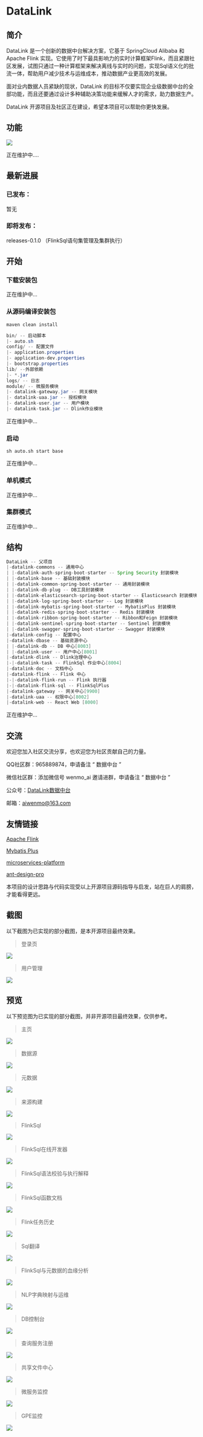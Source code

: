 # DataLink

## 简介

DataLink 是一个创新的数据中台解决方案，它基于 SpringCloud Alibaba 和 Apache Flink 实现。它使用了时下最具影响力的实时计算框架Flink，而且紧跟社区发展，试图只通过一种计算框架来解决离线与实时的问题，实现Sql语义化的批流一体，帮助用户减少技术与运维成本，推动数据产业更高效的发展。

面对业内数据人员紧缺的现状，DataLink 的目标不仅要实现企业级数据中台的全部功能，而且还要通过设计多种辅助决策功能来缓解人才的需求，助力数据生产。

DataLink 开源项目及社区正在建设，希望本项目可以帮助你更快发展。

## 功能

![](https://mmbiz.qpic.cn/mmbiz_png/dyicwnSlTFTp6w4PuJruFaLV6uShCJDkzGwuGyPnbnTF2j7ia4u3VkWcsvI3oU5SRbP0BTL31H789qicC32poLJUA/0?wx_fmt=png)

正在维护中....

## 最新进展

### 已发布：

暂无
	
### 即将发布：

releases-0.1.0 （FlinkSql语句集管理及集群执行）
	
## 开始

### 下载安装包

正在维护中...

### 从源码编译安装包

```java
maven clean install 
```

```java
bin/ -- 启动脚本
|- auto.sh 
config/ -- 配置文件
|- application.properties
|- application-dev.properties
|- bootstrap.properties
lib/ --外部依赖
|- *.jar
logs/ -- 日志
module/ -- 微服务模块
|- datalink-gateway.jar -- 网关模块
|- datalink-uaa.jar -- 授权模块
|- datalink-user.jar -- 用户模块
|- datalink-task.jar -- Dlink作业模块
```

正在维护中...

### 启动

```shell
sh auto.sh start base
```

正在维护中...

### 单机模式

正在维护中...

### 集群模式

正在维护中...

## 结构

```java
DataLink -- 父项目
|-datalink-commons -- 通用中心
| |-datalink-auth-spring-boot-starter -- Spring Security 封装模块
| |-datalink-base -- 基础封装模块
| |-datalink-common-spring-boot-starter -- 通用封装模块
| |-datalink-db-plug -- DB工具封装模块
| |-datalink-elasticsearch-spring-boot-starter -- Elasticsearch 封装模块
| |-datalink-log-spring-boot-starter -- Log 封装模块
| |-datalink-mybatis-spring-boot-starter -- MybatisPlus 封装模块
| |-datalink-redis-spring-boot-starter -- Redis 封装模块
| |-datalink-ribbon-spring-boot-starter -- Ribbon和Feign 封装模块
| |-datalink-sentinel-spring-boot-starter -- Sentinel 封装模块
| |-datalink-swagger-spring-boot-starter -- Swagger 封装模块
|-datalink-config -- 配置中心
|-datalink-dbase -- 基础资源中心
| |-datalink-db -- DB 中心[8003]
| |-datalink-user -- 用户中心[8001]
|-datalink-dlink -- Dlink治理中心
|-|-datalink-task -- FlinkSql 作业中心[8004]
|-datalink-doc -- 文档中心
|-datalink-flink -- Flink 中心
|-|-datalink-flink-run -- Flink 执行器
|-|-datalink-flink-sql -- FlinkSqlPlus 
|-datalink-gateway -- 网关中心[9900]
|-datalink-uaa -- 权限中心[8002]
|-datalink-web -- React Web [8000]
```

正在维护中...

## 交流

欢迎您加入社区交流分享，也欢迎您为社区贡献自己的力量。

QQ社区群：965889874，申请备注 “ 数据中台 ”

微信社区群：添加微信号 wenmo_ai 邀请进群，申请备注 “ 数据中台 ”

公众号：[DataLink数据中台](https://mmbiz.qpic.cn/mmbiz_jpg/dyicwnSlTFTp6w4PuJruFaLV6uShCJDkzqwtnbQJrQ90yKDuuIC8tyMU5DK69XZibibx7EPPBRQ3ic81se5UQYs21g/0?wx_fmt=jpeg)

邮箱：aiwenmo@163.com

## 友情链接

[Apache Flink](https://github.com/apache/flink)

[Mybatis Plus](https://github.com/baomidou/mybatis-plus)

[microservices-platform](https://gitee.com/zlt2000/microservices-platform)

[ant-design-pro](https://github.com/aiwenmo/ant-design-pro)

本项目的设计思路与代码实现受以上开源项目源码指导与启发，站在巨人的肩膀，才能看得更远。

## 截图

以下截图为已实现的部分截图，是本开源项目最终效果。

> 登录页

![](https://mmbiz.qpic.cn/mmbiz_png/dyicwnSlTFTq98f7TCHmw3WqfMkBHVzZIEcQ9pEeiciavaYyMrvTj3e6GgevmVDN2Ky8Q1mR7kjxNUleTd1XhRkOg/0?wx_fmt=png)


> 用户管理

![](https://mmbiz.qpic.cn/mmbiz_png/dyicwnSlTFTq98f7TCHmw3WqfMkBHVzZIYc8bjY47OdibJmkRBFc6S8Hy0zFicCKw9ckBoJp3PvBOjKrP7kbHqPaw/0?wx_fmt=png)


## 预览

以下预览图为已实现的部分截图，并非开源项目最终效果，仅供参考。

> 主页

![](https://mmbiz.qpic.cn/mmbiz_png/dyicwnSlTFTpp82PZfrRR5tUaTWyHasItGV5KnUUrxUPyFN2UjFGoSDXKzoQJqgEKaicp2BzJmPqmLJXH65niaqww/0?wx_fmt=png)

> 数据源

![](https://mmbiz.qpic.cn/mmbiz_png/dyicwnSlTFTpp82PZfrRR5tUaTWyHasItic0d6aRASKpVJdnFs9eWpicVa3U0ZDbnknH3cHky58icP7zfE3mIt8TLg/0?wx_fmt=png)

> 元数据

![](https://mmbiz.qpic.cn/mmbiz_png/dyicwnSlTFTpp82PZfrRR5tUaTWyHasItoM2zeCG5jKlNlD1cee2xUOPmQBcW3C8HJ14urGriaEkcrF7fQ75l5fA/0?wx_fmt=png)

> 来源构建

![](https://mmbiz.qpic.cn/mmbiz_png/dyicwnSlTFTpp82PZfrRR5tUaTWyHasItPia7ibWLqgpduibULSFibjvwy2KPzEwET0cQciaQe0JiaGsSd0SSL2rkzYRA/0?wx_fmt=png)

> FlinkSql

![](https://mmbiz.qpic.cn/mmbiz_png/dyicwnSlTFTpeODtahZc77tWyTMPxR5Kic2vHIgibsjhfg6yiaI3B4N5HORjUQRibjZZYZNRGOP9VERcTeBHVKQCRVw/0?wx_fmt=png)

> FlinkSql在线开发器

![](https://mmbiz.qpic.cn/mmbiz_png/dyicwnSlTFTpeODtahZc77tWyTMPxR5KicuRRo8Y1FmtkT1BYDQkp5cI5r6pbz0XDxqicgKUWlWuxMdMicSl1xZUSA/0?wx_fmt=png)

> FlinkSql语法校验与执行解释

![](https://mmbiz.qpic.cn/mmbiz_png/dyicwnSlTFTpeODtahZc77tWyTMPxR5KicmeuPDSsS2jNU79Rulial2aU7QiaOibzYxPrZyLILbW5KQa10roOWXxo2A/0?wx_fmt=png)

> FlinkSql函数文档

![](https://mmbiz.qpic.cn/mmbiz_png/dyicwnSlTFTpeODtahZc77tWyTMPxR5KicdwSp76kaL2Q1DsKjJRZLSpdjnF1A6U378gzombaZgunFv0gbadgHMQ/0?wx_fmt=png)

> Flink任务历史

![](https://mmbiz.qpic.cn/mmbiz_png/dyicwnSlTFTpp82PZfrRR5tUaTWyHasItyTiccy68aRew8xcSnTjNrVkRjNWLR12dwdgNGapeoQjIDJ6iaMyvRShA/0?wx_fmt=png)

> Sql翻译

![](https://mmbiz.qpic.cn/mmbiz_png/dyicwnSlTFTpeODtahZc77tWyTMPxR5Kicc7UCs5iaNUWJoLdey1h0ibfSYBdqdSdaibhunsnJn6ZTp71ichaLKMB4Zg/0?wx_fmt=png)

> FlinkSql与元数据的血缘分析

![](https://mmbiz.qpic.cn/mmbiz_png/dyicwnSlTFTpeODtahZc77tWyTMPxR5KicTbVRsT6GvhTVP6CQsUqoSBZ40Yratv6sFW8AFg5dj17BjHP1XD8RGQ/0?wx_fmt=png)

> NLP字典映射与运维

![](https://mmbiz.qpic.cn/mmbiz_png/dyicwnSlTFTpeODtahZc77tWyTMPxR5KicsmWEhCTQeYsNT1TiazL68rWJTZfRXUSibUyr695O6OYwuJUjHUQUicdag/0?wx_fmt=png)

> DB控制台

![](https://mmbiz.qpic.cn/mmbiz_png/dyicwnSlTFTpp82PZfrRR5tUaTWyHasIt1GH5etlMEh8GwcxA3xALayEibr8IZzSK5icsMkUEEIRJibdGPY0SXYoAg/0?wx_fmt=png)

> 查询服务注册

![](https://mmbiz.qpic.cn/mmbiz_png/dyicwnSlTFTpeODtahZc77tWyTMPxR5Kic7xoITGgpe5ibAia4uOF6ymxZbjwkxl1pVHUX25WshsprGCFlFEiaXUewg/0?wx_fmt=png)

> 共享文件中心

![](https://mmbiz.qpic.cn/mmbiz_png/dyicwnSlTFTpeODtahZc77tWyTMPxR5Kic5IuF4Uyf2D9a0icZv5kVhsTEufeibOAA79Ofp3veR8xzZHGicoJ2TAEicA/0?wx_fmt=png)

> 微服务监控

![](https://mmbiz.qpic.cn/mmbiz_png/dyicwnSlTFTpp82PZfrRR5tUaTWyHasIt1aiaywj37DXKtEMMxaTypBiaWAO2AZAfprXIN8NSuqhrBItVYDB805icA/0?wx_fmt=png)

> GPE监控

![](https://mmbiz.qpic.cn/mmbiz_png/dyicwnSlTFTpp82PZfrRR5tUaTWyHasItZvk2pBiakXDL7ZVj7g4kwnCARzd4SjoCLrleOMJj25iayACuPhRC43ibg/0?wx_fmt=png)

